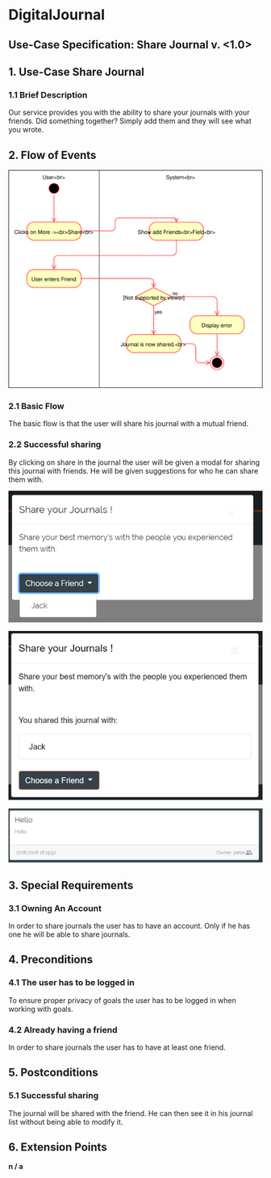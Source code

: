 # DigitalJournal
## Use-Case Specification: Share Journal  v. <1.0>

## 1. Use-Case Share Journal

### 1.1 Brief Description

Our service provides you with the ability to share your journals with your friends. Did something together? Simply add them and they will see what you wrote.

## 2. Flow of Events

![AD_share_journal](ad_share_journals.svg)

### 2.1 Basic Flow

The basic flow is that the user will share his journal with a mutual friend.

### 2.2 Successful sharing

By clicking on share in the journal the user will be given a modal for sharing this journal with friends. He will be given suggestions for who he can share them with.

![share_friends](Share_friends.PNG)

![journal_shared](journal_shared.PNG)

![journal_shared_for_other](journal_shared_for_other.PNG)

## 3. Special Requirements

### 3.1 Owning An Account
        
In order to share journals the user has to have an account. Only if he has one he will be able to share journals.

## 4. Preconditions

### 4.1 The user has to be logged in

To ensure proper privacy of goals the user has to be logged in when working with goals.

### 4.2 Already having a friend

In order to share journals the user has to have at least one friend.

## 5. Postconditions

### 5.1 Successful sharing

The journal will be shared with the friend. He can then see it in his journal list without being able to modify it.

## 6. Extension Points

**n / a**